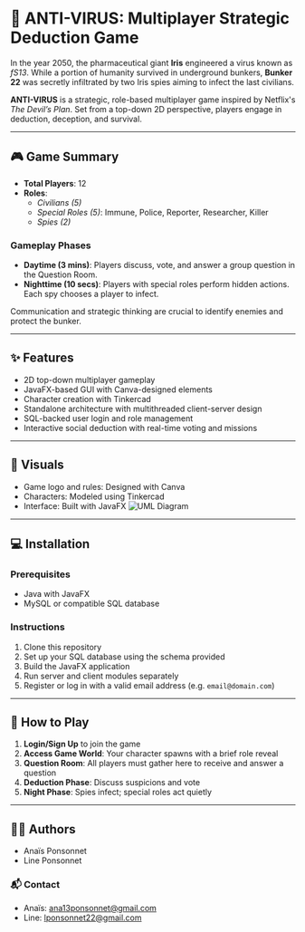 # 🧬 ANTI-VIRUS: Multiplayer Strategic Deduction Game

In the year 2050, the pharmaceutical giant **Iris** engineered a virus known as *fS13*. While a portion of humanity survived in underground bunkers, **Bunker 22** was secretly infiltrated by two Iris spies aiming to infect the last civilians.

**ANTI-VIRUS** is a strategic, role-based multiplayer game inspired by Netflix's *The Devil’s Plan*. Set from a top-down 2D perspective, players engage in deduction, deception, and survival.

---

## 🎮 Game Summary

- **Total Players**: 12
- **Roles**:
  - *Civilians (5)*
  - *Special Roles (5)*: Immune, Police, Reporter, Researcher, Killer
  - *Spies (2)*

### Gameplay Phases
- **Daytime (3 mins)**: Players discuss, vote, and answer a group question in the Question Room.
- **Nighttime (10 secs)**: Players with special roles perform hidden actions. Each spy chooses a player to infect.

Communication and strategic thinking are crucial to identify enemies and protect the bunker.

---

## ✨ Features

- 2D top-down multiplayer gameplay
- JavaFX-based GUI with Canva-designed elements
- Character creation with Tinkercad
- Standalone architecture with multithreaded client-server design
- SQL-backed user login and role management
- Interactive social deduction with real-time voting and missions

---

## 📸 Visuals

- Game logo and rules: Designed with Canva  
- Characters: Modeled using Tinkercad  
- Interface: Built with JavaFX
![UML Diagram](https://github.com/user-attachments/assets/7141427c-7399-4006-969d-d7b27ce90b9d)

---

## 💻 Installation

### Prerequisites
- Java with JavaFX
- MySQL or compatible SQL database

### Instructions
1. Clone this repository
2. Set up your SQL database using the schema provided
3. Build the JavaFX application
4. Run server and client modules separately
5. Register or log in with a valid email address (e.g. `email@domain.com`)

---

## 🚀 How to Play

1. **Login/Sign Up** to join the game
2. **Access Game World**: Your character spawns with a brief role reveal
3. **Question Room**: All players must gather here to receive and answer a question
4. **Deduction Phase**: Discuss suspicions and vote
5. **Night Phase**: Spies infect; special roles act quietly

---

## 👩‍💻 Authors

- Anaïs Ponsonnet  
- Line Ponsonnet  

### 📬 Contact

- Anaïs: [ana13ponsonnet@gmail.com](mailto:ana13ponsonnet@gmail.com)  
- Line: [lponsonnet22@gmail.com](mailto:lponsonnet22@gmail.com)  



